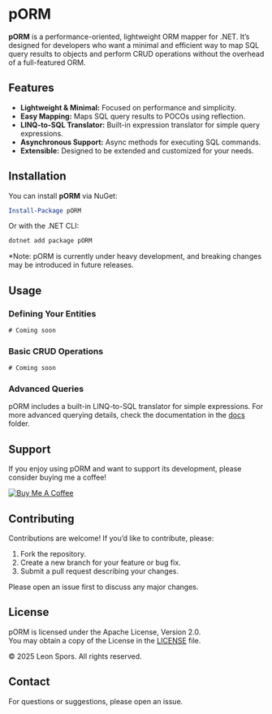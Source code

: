 # pORM

**pORM** is a performance-oriented, lightweight ORM mapper for .NET. It’s designed for developers who want a minimal and efficient way to map SQL query results to objects and perform CRUD operations without the overhead of a full-featured ORM.

## Features

- **Lightweight & Minimal:** Focused on performance and simplicity.
- **Easy Mapping:** Maps SQL query results to POCOs using reflection.
- **LINQ-to-SQL Translator:** Built-in expression translator for simple query expressions.
- **Asynchronous Support:** Async methods for executing SQL commands.
- **Extensible:** Designed to be extended and customized for your needs.

## Installation

You can install **pORM** via NuGet:

```powershell
Install-Package pORM
```

Or with the .NET CLI:

```bash
dotnet add package pORM
```

*Note: pORM is currently under heavy development, and breaking changes may be introduced in future releases.

## Usage

### Defining Your Entities

```csharp
# Coming soon
```

### Basic CRUD Operations

```csharp
# Coming soon
```

### Advanced Queries

pORM includes a built-in LINQ-to-SQL translator for simple expressions. For more advanced querying details, check the documentation in the [docs](docs/) folder.

## Support

If you enjoy using pORM and want to support its development, please consider buying me a coffee!

[![Buy Me A Coffee](https://img.buymeacoffee.com/button-api/?text=Buy%20me%20a%20coffee&emoji=☕&slug=spors&button_colour=FFDD00&font_colour=000000&font_family=Poppins&outline_colour=000000&coffee_colour=ffffff)](https://www.buymeacoffee.com/spors)

## Contributing

Contributions are welcome! If you’d like to contribute, please:

1. Fork the repository.
2. Create a new branch for your feature or bug fix.
3. Submit a pull request describing your changes.

Please open an issue first to discuss any major changes.

## License

pORM is licensed under the Apache License, Version 2.0.  
You may obtain a copy of the License in the [LICENSE](LICENSE) file.

© 2025 Leon Spors. All rights reserved.

## Contact

For questions or suggestions, please open an issue.